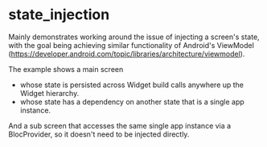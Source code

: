 # state_injection

Mainly demonstrates working around the issue of injecting a screen's state, with the goal being
achieving similar functionality of Android's ViewModel (https://developer.android.com/topic/libraries/architecture/viewmodel).

The example shows a main screen

- whose state is persisted across Widget build calls anywhere up the Widget hierarchy.
- whose state has a dependency on another state that is a single app instance.

And a sub screen that accesses the same single app instance via a BlocProvider, so it doesn't need to be injected directly.


  
